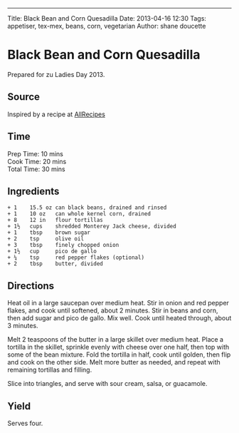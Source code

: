 ---
Title: Black Bean and Corn Quesadilla
Date: 2013-04-16 12:30
Tags: appetiser, tex-mex, beans, corn, vegetarian
Author: shane doucette  

# Black Bean and Corn Quesadilla
Prepared for zu Ladies Day 2013.

## Source
Inspired by a recipe at [AllRecipes](http://allrecipes.com/recipe/104850/black-bean-and-corn-quesadillas/)

## Time
Prep Time: 10 mins  
Cook Time: 20 mins  
Total Time: 30 mins  

## Ingredients
~~~~
+ 1    15.5 oz can black beans, drained and rinsed
+ 1    10 oz   can whole kernel corn, drained
+ 8    12 in   flour tortillas
+ 1½   cups    shredded Monterey Jack cheese, divided
+ 1    tbsp    brown sugar
+ 2    tsp     olive oil
+ 3    tbsp    finely chopped onion
+ 1½   cup     pico de gallo
+ ¼    tsp     red pepper flakes (optional)
+ 2    tbsp    butter, divided
~~~~

## Directions
Heat oil in a large saucepan over medium heat. Stir in onion and red pepper flakes, and cook until softened, about 2 minutes. Stir in beans and corn, then add sugar and pico de gallo.  Mix well. Cook until heated through, about 3 minutes.

Melt 2 teaspoons of the butter in a large skillet over medium heat. Place a tortilla in the skillet, sprinkle evenly with cheese over one half, then top with some of the bean mixture. Fold the tortilla in half, cook until golden, then flip and cook on the other side. Melt more butter as needed, and repeat with remaining tortillas and filling.

Slice into triangles, and serve with sour cream, salsa, or guacamole.

## Yield
Serves four.
